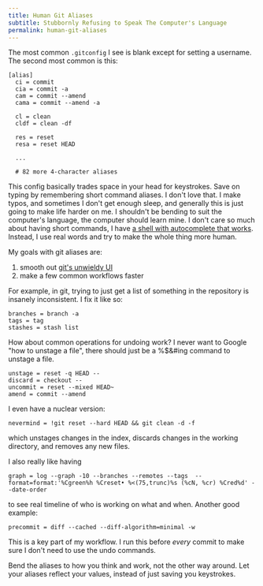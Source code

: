 ```yaml
---
title: Human Git Aliases
subtitle: Stubbornly Refusing to Speak The Computer's Language
permalink: human-git-aliases
---
```


The most common `.gitconfig` I see is blank except for setting a username. The second most common is this:

```
[alias]
  ci = commit
  cia = commit -a
  cam = commit --amend
  cama = commit --amend -a

  cl = clean
  cldf = clean -df

  res = reset
  resa = reset HEAD

  ...

  # 82 more 4-character aliases
```

This config basically trades space in your head for keystrokes. Save on typing by remembering short command aliases. I don't love that. I make typos, and sometimes I don't get enough sleep, and generally this is just going to make life harder on me. I shouldn't be bending to suit the computer's language, the computer should learn mine. I don't care so much about having short commands, I have [a shell with autocomplete that works](http://fishshell.com/). Instead, I use real words and try to make the whole thing more human.

My goals with git aliases are:

1. smooth out [git's unwieldy UI](http://stevelosh.com/blog/2013/04/git-koans/)
2. make a few common workflows faster

For example, in git, trying to just get a list of something in the repository is insanely inconsistent. I fix it like so:

```
branches = branch -a
tags = tag
stashes = stash list
```

How about common operations for undoing work? I never want to Google "how to unstage a file", there should just be a %$&#ing command to unstage a file.

```
unstage = reset -q HEAD --
discard = checkout --
uncommit = reset --mixed HEAD~
amend = commit --amend
```

I even have a nuclear version:

```
nevermind = !git reset --hard HEAD && git clean -d -f
```

which unstages changes in the index, discards changes in the working directory, and removes any new files.

I also really like having

```
graph = log --graph -10 --branches --remotes --tags  --format=format:'%Cgreen%h %Creset• %<(75,trunc)%s (%cN, %cr) %Cred%d' --date-order
```

to see real timeline of who is working on what and when. Another good example:

```
precommit = diff --cached --diff-algorithm=minimal -w
```

This is a key part of my workflow. I run this before _every_ commit to make sure I don't need to use the undo commands.

Bend the aliases to how you think and work, not the other way around. Let your aliases reflect your values, instead of just saving you keystrokes.
